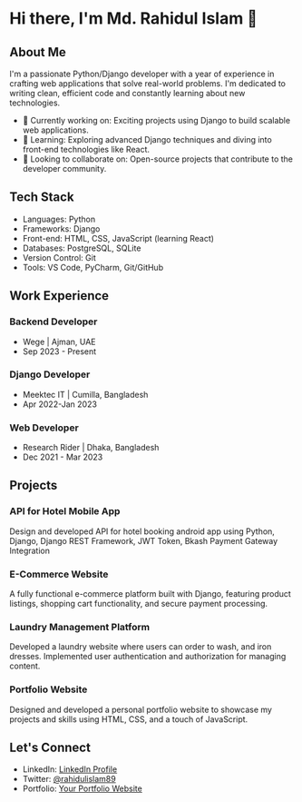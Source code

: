 # Hi there, I'm Md. Rahidul Islam 👋

## About Me

I'm a passionate Python/Django developer with a year of experience in crafting web applications that solve real-world problems. I'm dedicated to writing clean, efficient code and constantly learning about new technologies.

- 💼 Currently working on: Exciting projects using Django to build scalable web applications.
- 🌱 Learning: Exploring advanced Django techniques and diving into front-end technologies like React.
- 🚀 Looking to collaborate on: Open-source projects that contribute to the developer community.

## Tech Stack

- Languages: Python
- Frameworks: Django
- Front-end: HTML, CSS, JavaScript (learning React)
- Databases: PostgreSQL, SQLite
- Version Control: Git
- Tools: VS Code, PyCharm, Git/GitHub

## Work Experience

### Backend Developer

- Wege | Ajman, UAE
- Sep 2023 - Present

### Django Developer

- Meektec IT | Cumilla, Bangladesh
- Apr 2022-Jan 2023

### Web Developer

- Research Rider | Dhaka, Bangladesh
- Dec 2021 - Mar 2023

## Projects

### API for Hotel Mobile App

Design and developed API for hotel booking android app using Python, Django, Django REST Framework, JWT Token, Bkash Payment Gateway Integration

### E-Commerce Website

A fully functional e-commerce platform built with Django, featuring product listings, shopping cart functionality, and secure payment processing.

### Laundry Management Platform

Developed a laundry website where users can order to wash, and iron dresses. Implemented user authentication and authorization for managing content.

### Portfolio Website

Designed and developed a personal portfolio website to showcase my projects and skills using HTML, CSS, and a touch of JavaScript.

## Let's Connect

- LinkedIn: [LinkedIn Profile](https://www.linkedin.com/in/rahidulislam2023)
- Twitter: [@rahidulislam89](https://twitter.com/rahidulislam89)
- Portfolio: [Your Portfolio Website](https://www.rahidulislam.pythonanywhere.com)
